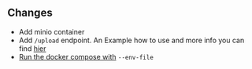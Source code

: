 ## Changes
- Add minio container 
- Add `/upload` endpoint. An Example how to use and more info you can find [hier](https://gitlab.hzdr.de/hub-terra/sms/backend/-/blob/master/docs/s3.md)
- [Run the docker compose with](https://gitlab.hzdr.de/hub-terra/sms/backend/-/blob/master/docs/installation.md) `--env-file`
